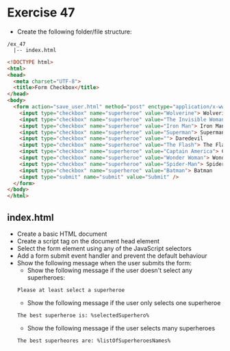 # Exercise 47

* Create the following folder/file structure:

```
/ex_47
  |-- index.html
```

```html
<!DOCTYPE html>
<html>
<head>
  <meta charset="UTF-8">
  <title>Form Checkbox</title>
</head>
<body>
  <form action="save_user.html" method="post" enctype="application/x-www-form-urlencoded" name="login">
    <input type="checkbox" name="superheroe" value="Wolverine"> Wolverine
    <input type="checkbox" name="superheroe" value="The Invisible Woman"> The Invisible Woman
    <input type="checkbox" name="superheroe" value="Iron Man"> Iron Man
    <input type="checkbox" name="superheroe" value="Superman"> Superman
    <input type="checkbox" name="superheroe" value=""> Daredevil
    <input type="checkbox" name="superheroe" value="The Flash"> The Flash
    <input type="checkbox" name="superheroe" value="Captain America"> Captain America
    <input type="checkbox" name="superheroe" value="Wonder Woman"> Wonder Woman
    <input type="checkbox" name="superheroe" value="Spider-Man"> Spider-Man
    <input type="checkbox" name="superheroe" value="Batman"> Batman
    <input type="submit" name="submit" value="Submit" />
  </form>
</body>
</html>
```

## index.html
* Create a basic HTML document
* Create a script tag on the document head element
* Select the form element using any of the JavaScript selectors
* Add a form submit event handler and prevent the default behaviour
* Show the following message when the user submits the form:
  * Show the following message if the user doesn't select any superheroes:
  ```
  Please at least select a superheroe
  ```
  * Show the following message if the user only selects one superheroe
  ```
  The best superheroe is: %selectedSuperhero%
  ```
  * Show the following message if the user selects many superheroes
  ```
  The best superheores are: %listOfSuperheroesNames%
  ```
